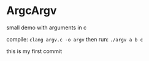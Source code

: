 # ArgcArgv
small demo with arguments in c

compile: `clang argv.c -o argv`
then run: `./argv a b c`

this is my first commit